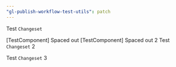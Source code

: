 ```yaml
---
"gl-publish-workflow-test-utils": patch
---
```


<TestComponent> Test `Changeset`

<Docs>[TestComponent] Spaced out
<Docs>[TestComponent] Spaced out 2
<TestComponent> Test `Changeset` 2

<TestComponent> Test `Changeset` 3
